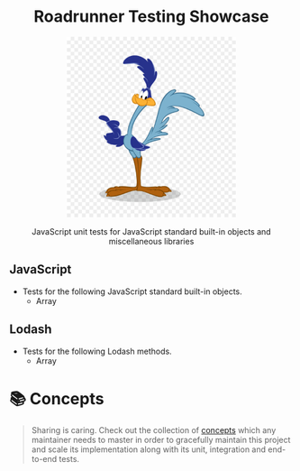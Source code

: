 <h1 align="center">Roadrunner Testing Showcase</h1>

<p align="center">
  <img width="300px" src="roadrunner.jpeg">
</p>

<p align="center">JavaScript unit tests for JavaScript standard built-in objects and miscellaneous libraries</p>

## JavaScript

- Tests for the following JavaScript standard built-in objects.
  - Array

## Lodash

- Tests for the following Lodash methods.
  - Array

# 📚 Concepts

> Sharing is caring. Check out the collection of [concepts](https://github.com/papillonbits/papillonbits/blob/master/.docs/concepts.md) which any maintainer needs to master in order to gracefully maintain this project and scale its implementation along with its unit, integration and end-to-end tests.
